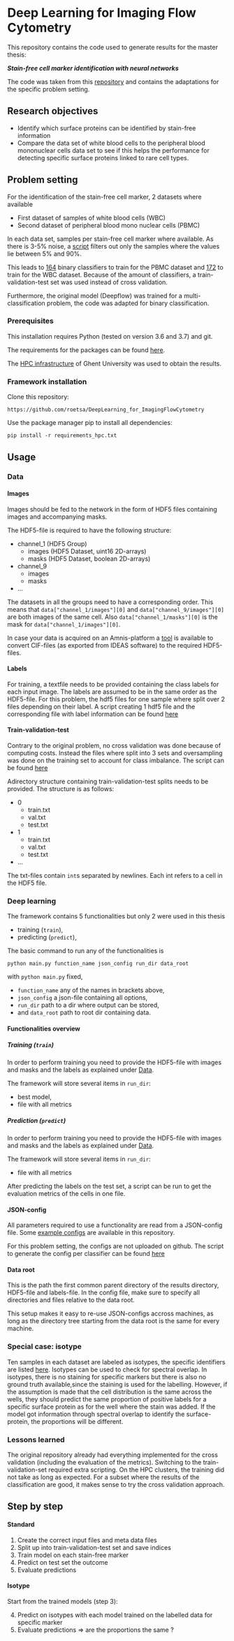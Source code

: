 # Deep Learning for Imaging Flow Cytometry

This repository contains the code used to generate results for the master thesis:

**_Stain-free cell marker identification with neural networks_**

The code was taken from this [repository](https://github.com/saeyslab/DeepLearning_for_ImagingFlowCytometry) and contains the adaptations for the specific problem setting.

## Research objectives

- Identify which surface proteins can be identified by stain-free information
- Compare the data set of white blood cells to the peripheral blood mononuclear cells
data set to see if this helps the performance for detecting specific surface proteins
linked to rare cell types.

## Problem setting

For the identification of the stain-free cell marker, 2 datasets where available
- First dataset of samples of white blood cells (WBC) 
- Second dataset of  peripheral blood mono nuclear cells (PBMC)

In each data set, samples per stain-free cell marker where available.
As there is 3-5% noise, a [script](https://github.com/roetsa/DeepLearning_for_ImagingFlowCytometry/blob/master/preprocessing_and_analysis/generate_config_files.py) filters out only the samples where the values lie between 5% and 90%.

This leads to [164](https://github.com/roetsa/DeepLearning_for_ImagingFlowCytometry/blob/master/selected_cells/pbmc_cellnames.txt) binary classifiers to train for the PBMC dataset and [172](https://github.com/roetsa/DeepLearning_for_ImagingFlowCytometry/blob/master/selected_cells/wbc_cellnames.txt) to train for the WBC dataset.
Because of the amount of classifiers, a train-validation-test set was used instead of cross validation.

Furthermore, the original model (Deepflow) was trained for a multi-classification problem,
the code was adapted for binary classification.

### Prerequisites
This installation requires Python (tested on version 3.6 and 3.7) and git.

The requirements for the packages can be found [here](). 

The [HPC infrastructure](https://www.ugent.be/hpc/en) of Ghent University was used to obtain the results.

### Framework installation
Clone this repository:
```
https://github.com/roetsa/DeepLearning_for_ImagingFlowCytometry
```
Use the package manager pip to install all dependencies:
```
pip install -r requirements_hpc.txt
```
## Usage
### Data
#### Images
Images should be fed to the network in the form of HDF5 files containing images and accompanying masks.

The HDF5-file is required to have the following structure:
- channel_1 (HDF5 Group)
  - images (HDF5 Dataset, uint16 2D-arrays)
  - masks (HDF5 Dataset, boolean 2D-arrays)
- channel_9
  - images
  - masks
- ...

The datasets in all the groups need to have a corresponding order. This means that `data["channel_1/images"][0]` and `data["channel_9/images"][0]` are both images of the same cell. Also `data["channel_1/masks"][0]` is the mask for `data["channel_1/images"][0]`.

In case your data is acquired on an Amnis-platform a [tool](https://github.com/saeyslab) is available to convert CIF-files (as exported from IDEAS software) to the required HDF5-files.
#### Labels
For training, a textfile needs to be provided containing the class labels for each input image. The labels are assumed to be in the same order as the HDF5-file. 
For this problem, the hdf5 files for one sample where split over 2 files depending on their label.
A script creating 1 hdf5 file and the corresponding file with label information can be found [here](https://github.com/roetsa/DeepLearning_for_ImagingFlowCytometry/blob/master/pbs_scripts/preprocessing_hdf5.pbs)
#### Train-validation-test
Contrary to the original problem, no cross validation was done because of computing costs.
Instead the files where split into 3 sets and oversampling was done on the training set to account for class imbalance.
The script can be found [here](https://github.com/roetsa/DeepLearning_for_ImagingFlowCytometry/blob/master/pbs_scripts/preprocessing_split.pbs)

Adirectory structure containing train-validation-test splits needs to be provided. The structure is as follows:
- 0
  - train.txt
  - val.txt
  - test.txt
- 1
  - train.txt
  - val.txt
  - test.txt
- ...

The txt-files contain `int`s separated by newlines. Each int refers to a cell in the HDF5 file.

### Deep learning
The framework contains 5 functionalities but only 2 were used in this thesis
- training (`train`),
- predicting (`predict`),

The basic command to run any of the functionalities is
```
python main.py function_name json_config run_dir data_root 
```
with `python main.py` fixed,
- `function_name` any of the names in brackets above,
- `json_config` a json-file containing all options,
- `run_dir` path to a dir where output can be stored,
- and `data_root` path to root dir containing data.

#### Functionalities overview

##### Training (`train`)
In order to perform training you need to provide the HDF5-file with images and masks and the labels as explained under [Data](###Data).

The framework will store several items in `run_dir`:
- best model,
- file with all metrics
##### Prediction (`predict`)
In order to perform training you need to provide the HDF5-file with images and masks and the labels as explained under [Data](###Data).

The framework will store several items in `run_dir`:
- file with all metrics

After predicting the labels on the test set, a script can be run to get the evaluation metrics of the cells in one file.

#### JSON-config
All parameters required to use a functionality are read from a JSON-config file. Some [example configs](./configs/) are available in this repository.

For this problem setting, the configs are not uploaded on github. The script to generate the config per classifier can be found [here](https://github.com/roetsa/DeepLearning_for_ImagingFlowCytometry/blob/master/preprocessing_and_analysis/generate_config_files.py)

#### Data root
This is the path the first common parent directory of the results directory, HDF5-file and labels-file. In the config file, make sure to specify all directories and files relative to the data root.

This setup makes it easy to re-use JSON-configs accross machines, as long as the directory tree starting from the data root is the same for every machine.

### Special case: isotype

Ten samples in each dataset are labeled as isotypes, the specific identifiers are listed [here](https://github.com/roetsa/DeepLearning_for_ImagingFlowCytometry/blob/master/selected_cells/isotype_cellnames.txt).
Isotypes can be used to check for spectral overlap. In isotypes, there is no staining for specific markers
but there is also no ground truth available,since the staining is used for the labelling.
However, if the assumption is made that the cell distribution is the same across the wells,
they should predict the same proportion of positive labels for a specific surface protein
as for the well where the stain was added. If the model got information through spectral
overlap to identify the surface-protein, the proportions will be different. 


### Lessons learned

The original repository already had everything implemented for the cross validation (including the evaluation of the metrics). 
Switching to the train-validation-set required extra scripting. On the HPC clusters, the training did not take as long as expected.
For a subset where the results of the classification are good, it makes sense to try the cross validation approach.

## Step by step

#### Standard

1. Create the correct input files and meta data files
2. Split up into train-validation-test set and save indices
3. Train model on each stain-free marker 
4. Predict on test set the outcome
5. Evaluate predictions

#### Isotype

Start from the trained models (step 3):

4. Predict on isotypes with each model trained on the labelled data for specific marker
5. Evaluate predictions => are the proportions the same ?
